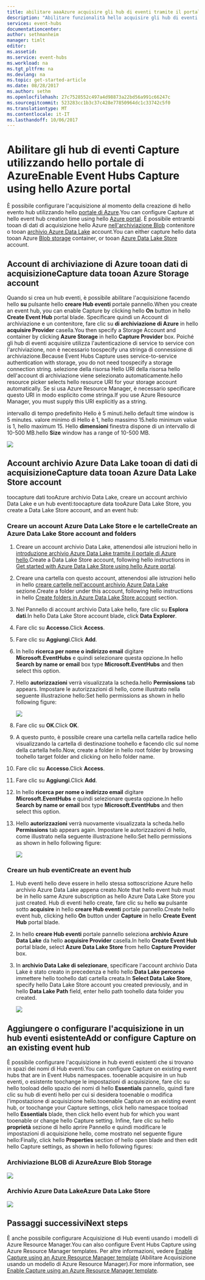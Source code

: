 ```yaml
---
title: abilitare aaaAzure acquisire gli hub di eventi tramite il portale | Documenti Microsoft
description: "Abilitare funzionalità hello acquisire gli hub di eventi utilizzando hello portale di Azure."
services: event-hubs
documentationcenter: 
author: sethmanheim
manager: timlt
editor: 
ms.assetid: 
ms.service: event-hubs
ms.workload: na
ms.tgt_pltfrm: na
ms.devlang: na
ms.topic: get-started-article
ms.date: 08/28/2017
ms.author: sethm
ms.openlocfilehash: 27c7528552c497a4d98873a22bd56a991c66247c
ms.sourcegitcommit: 523283cc1b3c37c428e77850964dc1c33742c5f0
ms.translationtype: MT
ms.contentlocale: it-IT
ms.lasthandoff: 10/06/2017
---
```

# <a name="enable-event-hubs-capture-using-hello-azure-portal"></a><span data-ttu-id="792df-103">Abilitare gli hub di eventi Capture utilizzando hello portale di Azure</span><span class="sxs-lookup"><span data-stu-id="792df-103">Enable Event Hubs Capture using hello Azure portal</span></span>

<span data-ttu-id="792df-104">È possibile configurare l'acquisizione al momento della creazione di hello evento hub utilizzando hello [portale di Azure](https://portal.azure.com).</span><span class="sxs-lookup"><span data-stu-id="792df-104">You can configure Capture at hello event hub creation time using hello [Azure portal](https://portal.azure.com).</span></span> <span data-ttu-id="792df-105">È possibile entrambi tooan di dati di acquisizione hello Azure [nell'archiviazione Blob](https://azure.microsoft.com/services/storage/blobs/) contenitore o tooan [archivio Azure Data Lake](https://azure.microsoft.com/services/data-lake-store/) account.</span><span class="sxs-lookup"><span data-stu-id="792df-105">You can either capture hello data tooan Azure [Blob storage](https://azure.microsoft.com/services/storage/blobs/) container, or tooan [Azure Data Lake Store](https://azure.microsoft.com/services/data-lake-store/) account.</span></span>

## <a name="capture-data-tooan-azure-storage-account"></a><span data-ttu-id="792df-106">Account di archiviazione di Azure tooan dati di acquisizione</span><span class="sxs-lookup"><span data-stu-id="792df-106">Capture data tooan Azure Storage account</span></span>  

<span data-ttu-id="792df-107">Quando si crea un hub eventi, è possibile abilitare l'acquisizione facendo hello **su** pulsante hello **creare Hub eventi** portale pannello.</span><span class="sxs-lookup"><span data-stu-id="792df-107">When you create an event hub, you can enable Capture by clicking hello **On** button in hello **Create Event Hub** portal blade.</span></span> <span data-ttu-id="792df-108">Specificare quindi un Account di archiviazione e un contenitore, fare clic su **di archiviazione di Azure** in hello **acquisire Provider** casella.</span><span class="sxs-lookup"><span data-stu-id="792df-108">You then specify a Storage Account and container by clicking **Azure Storage** in hello **Capture Provider** box.</span></span> <span data-ttu-id="792df-109">Poiché gli hub di eventi acquisire utilizza l'autenticazione di service to service con l'archiviazione, non è necessario toospecify una stringa di connessione di archiviazione.</span><span class="sxs-lookup"><span data-stu-id="792df-109">Because Event Hubs Capture uses service-to-service authentication with storage, you do not need toospecify a storage connection string.</span></span> <span data-ttu-id="792df-110">selezione della risorsa Hello URI della risorsa hello dell'account di archiviazione viene selezionato automaticamente.</span><span class="sxs-lookup"><span data-stu-id="792df-110">hello resource picker selects hello resource URI for your storage account automatically.</span></span> <span data-ttu-id="792df-111">Se si usa Azure Resource Manager, è necessario specificare questo URI in modo esplicito come stringa.</span><span class="sxs-lookup"><span data-stu-id="792df-111">If you use Azure Resource Manager, you must supply this URI explicitly as a string.</span></span>

<span data-ttu-id="792df-112">intervallo di tempo predefinito Hello è 5 minuti.</span><span class="sxs-lookup"><span data-stu-id="792df-112">hello default time window is 5 minutes.</span></span> <span data-ttu-id="792df-113">valore minimo di Hello è 1, hello massimo 15.</span><span class="sxs-lookup"><span data-stu-id="792df-113">hello minimum value is 1, hello maximum 15.</span></span> <span data-ttu-id="792df-114">Hello **dimensioni** finestra dispone di un intervallo di 10-500 MB.</span><span class="sxs-lookup"><span data-stu-id="792df-114">hello **Size** window has a range of 10-500 MB.</span></span>

![][1]

## <a name="capture-data-tooan-azure-data-lake-store-account"></a><span data-ttu-id="792df-115">Account archivio Azure Data Lake tooan di dati di acquisizione</span><span class="sxs-lookup"><span data-stu-id="792df-115">Capture data tooan Azure Data Lake Store account</span></span>

<span data-ttu-id="792df-116">toocapture dati tooAzure archivio Data Lake, creare un account archivio Data Lake e un hub eventi:</span><span class="sxs-lookup"><span data-stu-id="792df-116">toocapture data tooAzure Data Lake Store, you create a Data Lake Store account, and an event hub:</span></span>

### <a name="create-an-azure-data-lake-store-account-and-folders"></a><span data-ttu-id="792df-117">Creare un account Azure Data Lake Store e le cartelle</span><span class="sxs-lookup"><span data-stu-id="792df-117">Create an Azure Data Lake Store account and folders</span></span>

1. <span data-ttu-id="792df-118">Creare un account archivio Data Lake, attenendosi alle istruzioni hello in [introduzione archivio Azure Data Lake tramite il portale di Azure hello](../data-lake-store/data-lake-store-get-started-portal.md).</span><span class="sxs-lookup"><span data-stu-id="792df-118">Create a Data Lake Store account, following hello instructions in [Get started with Azure Data Lake Store using hello Azure portal](../data-lake-store/data-lake-store-get-started-portal.md).</span></span> 
2. <span data-ttu-id="792df-119">Creare una cartella con questo account, attenendosi alle istruzioni hello in hello [creare cartelle nell'account archivio Azure Data Lake](../data-lake-store/data-lake-store-get-started-portal.md#createfolder) sezione.</span><span class="sxs-lookup"><span data-stu-id="792df-119">Create a folder under this account, following hello instructions in hello [Create folders in Azure Data Lake Store account](../data-lake-store/data-lake-store-get-started-portal.md#createfolder) section.</span></span>
3. <span data-ttu-id="792df-120">Nel Pannello di account archivio Data Lake hello, fare clic su **Esplora dati**.</span><span class="sxs-lookup"><span data-stu-id="792df-120">In hello Data Lake Store account blade, click **Data Explorer**.</span></span>
4. <span data-ttu-id="792df-121">Fare clic su **Accesso**.</span><span class="sxs-lookup"><span data-stu-id="792df-121">Click **Access**.</span></span>
5. <span data-ttu-id="792df-122">Fare clic su **Aggiungi**.</span><span class="sxs-lookup"><span data-stu-id="792df-122">Click **Add**.</span></span>
6. <span data-ttu-id="792df-123">In hello **ricerca per nome o indirizzo email** digitare **Microsoft.EventHubs** e quindi selezionare questa opzione.</span><span class="sxs-lookup"><span data-stu-id="792df-123">In hello **Search by name or email** box type **Microsoft.EventHubs** and then select this option.</span></span> 
7. <span data-ttu-id="792df-124">Hello **autorizzazioni** verrà visualizzata la scheda.</span><span class="sxs-lookup"><span data-stu-id="792df-124">hello **Permissions** tab appears.</span></span> <span data-ttu-id="792df-125">Impostare le autorizzazioni di hello, come illustrato nella seguente illustrazione hello:</span><span class="sxs-lookup"><span data-stu-id="792df-125">Set hello permissions as shown in hello following figure:</span></span>

    ![][6]

8. <span data-ttu-id="792df-126">Fare clic su **OK**.</span><span class="sxs-lookup"><span data-stu-id="792df-126">Click **OK**.</span></span>
9. <span data-ttu-id="792df-127">A questo punto, è possibile creare una cartella nella cartella radice hello visualizzando la cartella di destinazione toohello e facendo clic sul nome della cartella hello.</span><span class="sxs-lookup"><span data-stu-id="792df-127">Now, create a folder in hello root folder by browsing toohello target folder and clicking on hello folder name.</span></span>
10. <span data-ttu-id="792df-128">Fare clic su **Accesso**.</span><span class="sxs-lookup"><span data-stu-id="792df-128">Click **Access**.</span></span>
11. <span data-ttu-id="792df-129">Fare clic su **Aggiungi**.</span><span class="sxs-lookup"><span data-stu-id="792df-129">Click **Add**.</span></span>
12. <span data-ttu-id="792df-130">In hello **ricerca per nome o indirizzo email** digitare **Microsoft.EventHubs** e quindi selezionare questa opzione.</span><span class="sxs-lookup"><span data-stu-id="792df-130">In hello **Search by name or email** box type **Microsoft.EventHubs** and then select this option.</span></span>
13. <span data-ttu-id="792df-131">Hello **autorizzazioni** verrà nuovamente visualizzata la scheda.</span><span class="sxs-lookup"><span data-stu-id="792df-131">hello **Permissions** tab appears again.</span></span> <span data-ttu-id="792df-132">Impostare le autorizzazioni di hello, come illustrato nella seguente illustrazione hello:</span><span class="sxs-lookup"><span data-stu-id="792df-132">Set hello permissions as shown in hello following figure:</span></span>

    ![][5]

### <a name="create-an-event-hub"></a><span data-ttu-id="792df-133">Creare un hub eventi</span><span class="sxs-lookup"><span data-stu-id="792df-133">Create an event hub</span></span>

1. <span data-ttu-id="792df-134">Hub eventi hello deve essere in hello stessa sottoscrizione Azure hello archivio Azure Data Lake appena creato.</span><span class="sxs-lookup"><span data-stu-id="792df-134">Note that hello event hub must be in hello same Azure subscription as hello Azure Data Lake Store you just created.</span></span> <span data-ttu-id="792df-135">Hub di eventi hello create, fare clic su hello **su** pulsante sotto **acquisire** in hello **creare Hub eventi** portale pannello.</span><span class="sxs-lookup"><span data-stu-id="792df-135">Create hello event hub, clicking hello **On** button under **Capture** in hello **Create Event Hub** portal blade.</span></span> 
2. <span data-ttu-id="792df-136">In hello **creare Hub eventi** portale pannello seleziona **archivio Azure Data Lake** da hello **acquisire Provider** casella.</span><span class="sxs-lookup"><span data-stu-id="792df-136">In hello **Create Event Hub** portal blade, select **Azure Data Lake Store** from hello **Capture Provider** box.</span></span>
3. <span data-ttu-id="792df-137">In **archivio Data Lake di selezionare**, specificare l'account archivio Data Lake è stato creato in precedenza e hello hello **Data Lake percorso** immettere hello toohello dati cartella creata.</span><span class="sxs-lookup"><span data-stu-id="792df-137">In **Select Data Lake Store**, specify hello Data Lake Store account you created previously, and in hello **Data Lake Path** field, enter hello path toohello data folder you created.</span></span>

    ![][3]

## <a name="add-or-configure-capture-on-an-existing-event-hub"></a><span data-ttu-id="792df-138">Aggiungere o configurare l'acquisizione in un hub eventi esistente</span><span class="sxs-lookup"><span data-stu-id="792df-138">Add or configure Capture on an existing event hub</span></span>

<span data-ttu-id="792df-139">È possibile configurare l'acquisizione in hub eventi esistenti che si trovano in spazi dei nomi di Hub eventi.</span><span class="sxs-lookup"><span data-stu-id="792df-139">You can configure Capture on existing event hubs that are in Event Hubs namespaces.</span></span> <span data-ttu-id="792df-140">tooenable acquisire in un hub eventi, o esistente toochange le impostazioni di acquisizione, fare clic su hello tooload dello spazio dei nomi di hello **Essentials** pannello, quindi fare clic su hub di eventi hello per cui si desidera tooenable o modifica l'impostazione di acquisizione hello.</span><span class="sxs-lookup"><span data-stu-id="792df-140">tooenable Capture on an existing event hub, or toochange your Capture settings, click hello namespace tooload hello **Essentials** blade, then click hello event hub for which you want tooenable or change hello Capture setting.</span></span> <span data-ttu-id="792df-141">Infine, fare clic su hello **proprietà** sezione di hello aprire Pannello e quindi modificare le impostazioni di acquisizione hello, come mostrato nel seguente figure hello:</span><span class="sxs-lookup"><span data-stu-id="792df-141">Finally, click hello **Properties** section of hello open blade and then edit hello Capture settings, as shown in hello following figures:</span></span>

### <a name="azure-blob-storage"></a><span data-ttu-id="792df-142">Archiviazione BLOB di Azure</span><span class="sxs-lookup"><span data-stu-id="792df-142">Azure Blob Storage</span></span>

![][2]

### <a name="azure-data-lake-store"></a><span data-ttu-id="792df-143">Archivio Azure Data Lake</span><span class="sxs-lookup"><span data-stu-id="792df-143">Azure Data Lake Store</span></span>

![][4]

[1]: ./media/event-hubs-capture-enable-through-portal/event-hubs-capture1.png
[2]: ./media/event-hubs-capture-enable-through-portal/event-hubs-capture2.png
[3]: ./media/event-hubs-capture-enable-through-portal/event-hubs-capture3.png
[4]: ./media/event-hubs-capture-enable-through-portal/event-hubs-capture4.png
[5]: ./media/event-hubs-capture-enable-through-portal/event-hubs-capture5.png
[6]: ./media/event-hubs-capture-enable-through-portal/event-hubs-capture6.png

## <a name="next-steps"></a><span data-ttu-id="792df-144">Passaggi successivi</span><span class="sxs-lookup"><span data-stu-id="792df-144">Next steps</span></span>

<span data-ttu-id="792df-145">È anche possibile configurare Acquisizione di Hub eventi usando i modelli di Azure Resource Manager.</span><span class="sxs-lookup"><span data-stu-id="792df-145">You can also configure Event Hubs Capture using Azure Resource Manager templates.</span></span> <span data-ttu-id="792df-146">Per altre informazioni, vedere [Enable Capture using an Azure Resource Manager template](event-hubs-resource-manager-namespace-event-hub-enable-capture.md) (Abilitare Acquisizione usando un modello di Azure Resource Manager).</span><span class="sxs-lookup"><span data-stu-id="792df-146">For more information, see [Enable Capture using an Azure Resource Manager template](event-hubs-resource-manager-namespace-event-hub-enable-capture.md).</span></span>
